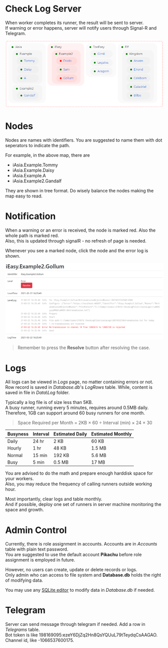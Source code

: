 # Check Log Server

When worker completes its runner, the result will be sent to server.  
If warning or error happens, server will notify users through Signal-R and Telegram.

![map](https://github.com/tommy-iasia/CheckLogFiles/blob/master/CheckLogServer/previews/21032204-map.png?raw=true)

# Nodes

Nodes are names with identifiers. You are suggested to name them with dot seperators to indicate the path.

For example, in the above map, there are
- iAsia.Example.Tommy
- iAsia.Example.Daisy
- iAsia.Example.A
- iAsia.Example2.Gandalf

They are shown in tree format. Do wisely balance the nodes making the map easy to read.

# Notification

When a warning or an error is received, the node is marked red. Also the whole path is marked red.  
Also, this is updated through signalR - no refresh of page is needed.

Whenever you see a marked node, click the node and the error log is shown.

![error](https://github.com/tommy-iasia/CheckLogFiles/blob/master/CheckLogServer/previews/21032205-nodeError.png?raw=true)

> Remember to press the **Resolve** button after resolving the case.

# Logs

All logs can be viewed in *Logs* page, no matter containing errors or not.  
Row record is saved in *Database.db*'s *LogRows* table. While, content is saved in file in *Data\\Log* folder.

Typically a log file is of size less than 5KB.  
A busy runner, running every 5 minutes, requires around 0.5MB daily.  
Therefore, 1GB can support around 60 busy runners for one month.

> Space Required per Month = 2KB × 60 ÷ Interval (min) × 24 × 30

| Busyness | Interval | Estimated Daily | Estimated Monthly |
|-|-|-|-|
| Daily | 24 hr | 2 KB | 60 KB |
| Hourly | 1 hr | 48 KB | 1.5 MB |
| Normal | 15 min | 192 KB | 5.6 MB |
| Busy | 5 min | 0.5 MB | 17 MB |

You are advised to do the math and prepare enough harddisk space for your workers.  
Also, you may reduce the frequency of calling runners outside working hour.

Most importantly, clear logs and table monthly.  
And if possible, deploy one set of runners in server machine monitoring the space and growth.

# Admin Control

Currently, there is role assignment in accounts. Accounts are in *Accounts* table with plain text password.  
You are suggested to use the default account **Pikachu** before role assignment is employed in future.

However, no users can create, update or delete records or logs.  
Only admin who can access to file system and **Database.db** holds the right of modifying data.

You may use any [SQLite editor](https://sqlitebrowser.org/) to modify data in *Database.db* if needed.

# Telegram

Server can send message through telegram if needed. Add a row in *Telegrams* table.  
Bot token is like 198169095:ezeY6DjZq2Hn8QsYQUuL79tTeydqCsAAGAO. Channel id, like -1066537600175.
